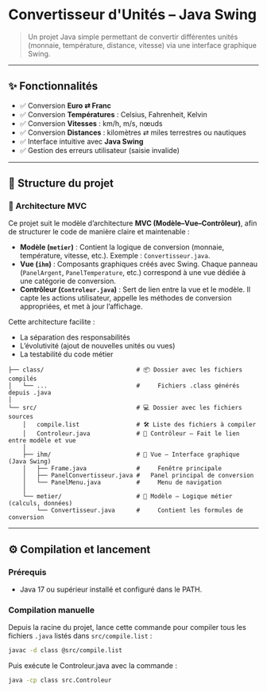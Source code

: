 # Convertisseur d'Unités – Java Swing

> Un projet Java simple permettant de convertir différentes unités (monnaie, température, distance, vitesse) via une interface graphique Swing.

---

## ✨ Fonctionnalités

- ✅ Conversion **Euro ⇄ Franc**
- ✅ Conversion **Températures** : Celsius, Fahrenheit, Kelvin
- ✅ Conversion **Vitesses** : km/h, m/s, nœuds
- ✅ Conversion **Distances** : kilomètres ⇄ miles terrestres ou nautiques
- ✅ Interface intuitive avec **Java Swing**
- ✅ Gestion des erreurs utilisateur (saisie invalide)

---

## 📁 Structure du projet

### 🧱 Architecture MVC

Ce projet suit le modèle d’architecture **MVC (Modèle–Vue–Contrôleur)**, afin de structurer le code de manière claire et maintenable :

- **Modèle (`metier`)** : Contient la logique de conversion (monnaie, température, vitesse, etc.). Exemple : `Convertisseur.java`.
- **Vue (`ihm`)** : Composants graphiques créés avec Swing. Chaque panneau (`PanelArgent`, `PanelTemperature`, etc.) correspond à une vue dédiée à une catégorie de conversion.
- **Contrôleur (`Controleur.java`)** : Sert de lien entre la vue et le modèle. Il capte les actions utilisateur, appelle les méthodes de conversion appropriées, et met à jour l’affichage.

Cette architecture facilite :
- La séparation des responsabilités
- L’évolutivité (ajout de nouvelles unités ou vues)
- La testabilité du code métier


```text
├── class/                          # 📦 Dossier avec les fichiers compilés
│   └── ...                         #     Fichiers .class générés depuis .java
│
└── src/                            # 💻 Dossier avec les fichiers sources
    │   compile.list                # 🛠️ Liste des fichiers à compiler
    │   Controleur.java             # 🧭 Contrôleur – Fait le lien entre modèle et vue
    │
    ├── ihm/                        # 🎨 Vue – Interface graphique (Java Swing)
    │   ├── Frame.java              #     Fenêtre principale
    │   ├── PanelConvertisseur.java #   Panel principal de conversion
    │   └── PanelMenu.java          #     Menu de navigation
    │
    └── metier/                     # 🧠 Modèle – Logique métier (calculs, données)
        └── Convertisseur.java      #     Contient les formules de conversion
```

---

## ⚙️ Compilation et lancement

### Prérequis

- Java 17 ou supérieur installé et configuré dans le PATH.

### Compilation manuelle

Depuis la racine du projet, lance cette commande pour compiler tous les fichiers `.java` listés dans `src/compile.list` :
```bash
javac -d class @src/compile.list
```

Puis exécute le Controleur.java avec la commande :
```bash
java -cp class src.Controleur
```
